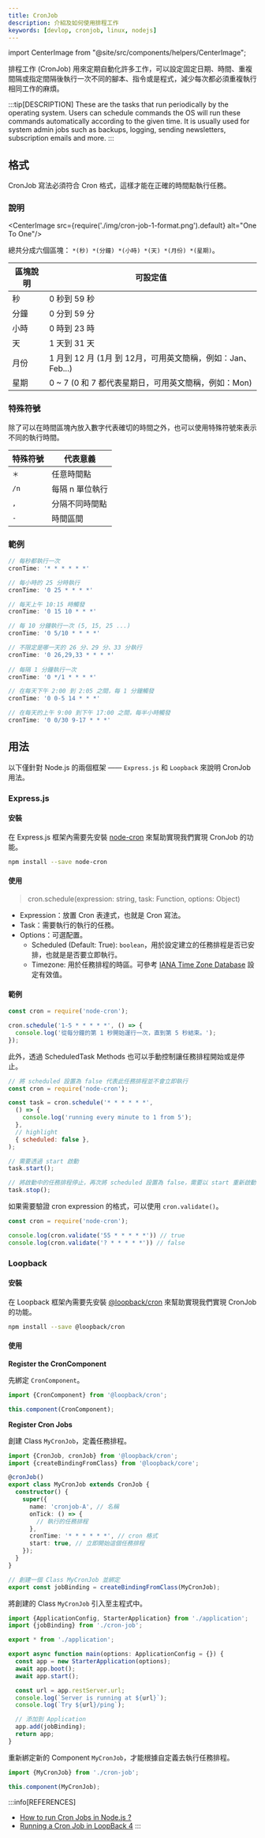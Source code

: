 ```yaml
---
title: CronJob
description: 介紹及如何使用排程工作
keywords: [devlop, cronjob, linux, nodejs]
---
```


import CenterImage from "@site/src/components/helpers/CenterImage";

排程工作 (CronJob) 用來定期自動化許多工作，可以設定固定日期、時間、重複間隔或指定間隔後執行一次不同的腳本、指令或是程式，減少每次都必須重複執行相同工作的麻煩。

:::tip[DESCRIPTION]
These are the tasks that run periodically by the operating system. Users can schedule commands the OS will run these  commands automatically according to the given time. It is usually used for system admin jobs such as backups, logging, sending newsletters, subscription emails and more.
:::

## 格式

CronJob 寫法必須符合 Cron 格式，這樣才能在正確的時間點執行任務。

### 說明

<CenterImage src={require('./img/cron-job-1-format.png').default} alt="One To One"/>

總共分成六個區塊： `*(秒) *(分鐘) *(小時) *(天) *(月份) *(星期)`。

|**區塊說明**|**可設定值**|
|-----------|----------|
|秒|0 秒到 59 秒|
|分鐘|0 分到 59 分|
|小時|0 時到 23 時|
|天|1 天到 31 天|
|月份|1 月到 12 月 (1月 到 12月，可用英文簡稱，例如：Jan、Feb...)|
|星期|0 ~ 7 (0 和 7 都代表星期日，可用英文簡稱，例如：Mon)|

### 特殊符號

除了可以在時間區塊內放入數字代表確切的時間之外，也可以使用特殊符號來表示不同的執行時間。

|**特殊符號**|**代表意義**|
|-----------|----------|
|`＊`|任意時間點|
|`/n`|每隔 n 單位執行|
|`,`|分隔不同時間點|
|`-`|時間區間|

### 範例

```javascript
// 每秒都執行一次
cronTime: '* * * * * *'

// 每小時的 25 分時執行
cronTime: '0 25 * * * *'

// 每天上午 10:15 時觸發
cronTime: '0 15 10 * * *'

// 每 10 分鐘執行一次 (5, 15, 25 ...)
cronTime: '0 5/10 * * * *'

// 不限定是哪一天的 26 分、29 分、33 分執行
cronTime: '0 26,29,33 * * * *'
    
// 每隔 1 分鐘執行一次
cronTime: '0 */1 * * * *'

// 在每天下午 2:00 到 2:05 之間，每 1 分鐘觸發
cronTime: '0 0-5 14 * * *'

// 在每天的上午 9:00 到下午 17:00 之間，每半小時觸發
cronTime: '0 0/30 9-17 * * *' 
```

## 用法

以下僅針對 Node.js 的兩個框架 —— `Express.js` 和 `Loopback` 來說明 CronJob 用法。

### Express.js

#### 安裝

在 Express.js 框架內需要先安裝 [node-cron](https://www.npmjs.com/package/node-cron) 來幫助實現我們實現 CronJob 的功能。

```bash npm2yarn
npm install --save node-cron
```

#### 使用

> cron.schedule(expression: string, task: Function, options: Object)

* Expression：放置 Cron 表達式，也就是 Cron 寫法。
* Task：需要執行的執行的任務。
* Options：可選配置。
  * Scheduled (Default: True): `boolean`，用於設定建立的任務排程是否已安排，也就是是否要立即執行。
  * Timezone: 用於任務排程的時區。可參考 [IANA Time Zone Database](https://www.iana.org/time-zones) 設定有效值。

#### 範例

```javascript
const cron = require('node-cron');

cron.schedule('1-5 * * * * *', () => {
  console.log('從每分鐘的第 1 秒開始運行一次，直到第 5 秒結束。');
});
```

此外，透過 ScheduledTask Methods 也可以手動控制讓任務排程開始或是停止。

```javascript
// 將 scheduled 設置為 false 代表此任務排程並不會立即執行
const cron = require('node-cron');

const task = cron.schedule('* * * * * *', 
  () => {
    console.log('running every minute to 1 from 5');
  },
  // highlight
  { scheduled: false },
);

// 需要透過 start 啟動
task.start();

// 將啟動中的任務排程停止，再次將 scheduled 設置為 false，需要以 start 重新啟動
task.stop();
```

如果需要驗證 cron expression 的格式，可以使用 `cron.validate()`。

```javascript
const cron = require('node-cron');

console.log(cron.validate('55 * * * * *')) // true
console.log(cron.validate('? * * * * *')) // false
```

### Loopback

#### 安裝

在 Loopback 框架內需要先安裝 [@loopback/cron](https://www.npmjs.com/package/@loopback/cron) 來幫助實現我們實現 CronJob 的功能。

```bash npm2yarn
npm install --save @loopback/cron
```

#### 使用

**Register the CronComponent**

先綁定 `CronComponent`。

```typescript title="./Application.ts"
import {CronComponent} from '@loopback/cron';

this.component(CronComponent);
```

**Register Cron Jobs**

創建 Class `MyCronJob`，定義任務排程。

```typescript title="./my-cron-job.ts"
import {CronJob, cronJob} from '@loopback/cron';
import {createBindingFromClass} from '@loopback/core';

@cronJob()
export class MyCronJob extends CronJob {
  constructor() {
    super({
      name: 'cronjob-A', // 名稱
      onTick: () => {
        // 執行的任務排程
      },
      cronTime: '* * * * * *', // cron 格式
      start: true, // 立即開始這個任務排程
    });
  }
}

// 創建一個 Class MyCronJob 並綁定
export const jobBinding = createBindingFromClass(MyCronJob);
```

將創建的 Class `MyCronJob` 引入至主程式中。

```typescript title="./index.ts"
import {ApplicationConfig, StarterApplication} from './application';
import {jobBinding} from './cron-job';

export * from './application';

export async function main(options: ApplicationConfig = {}) {
  const app = new StarterApplication(options);
  await app.boot();
  await app.start();

  const url = app.restServer.url;
  console.log(`Server is running at ${url}`);
  console.log(`Try ${url}/ping`);

  // 添加到 Application
  app.add(jobBinding);
  return app;
}
```

重新綁定新的 Component `MyCronJob`，才能根據自定義去執行任務排程。

```typescript title="./Application.ts"
import {MyCronJob} from './cron-job';

this.component(MyCronJob);
```

:::info[REFERENCES]
* [How to run Cron Jobs in Node.js ?](https://www.geeksforgeeks.org/how-to-run-cron-jobs-in-node-js/)
* [Running a Cron Job in LoopBack 4](https://quadrixm.medium.com/running-a-cron-job-in-loopback-4-for-updating-a-database-table-using-a-loopback-repository-97fcf5c96e28)
:::